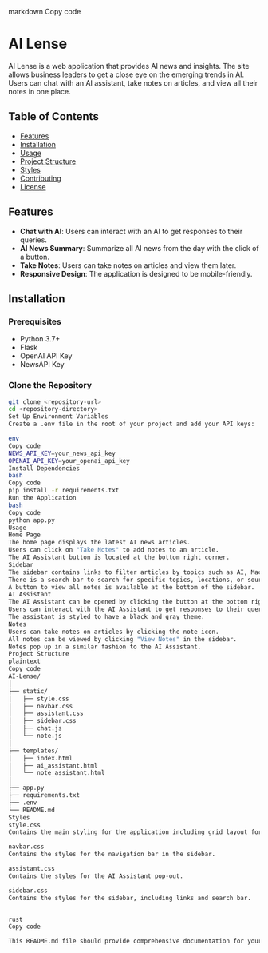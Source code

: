 markdown
Copy code
# AI Lense

AI Lense is a web application that provides AI news and insights. The site allows business leaders to get a close eye on the emerging trends in AI. Users can chat with an AI assistant, take notes on articles, and view all their notes in one place.

## Table of Contents

- [Features](#features)
- [Installation](#installation)
- [Usage](#usage)
- [Project Structure](#project-structure)
- [Styles](#styles)
- [Contributing](#contributing)
- [License](#license)

## Features

- **Chat with AI**: Users can interact with an AI to get responses to their queries.
- **AI News Summary**: Summarize all AI news from the day with the click of a button.
- **Take Notes**: Users can take notes on articles and view them later.
- **Responsive Design**: The application is designed to be mobile-friendly.

## Installation

### Prerequisites

- Python 3.7+
- Flask
- OpenAI API Key
- NewsAPI Key

### Clone the Repository

```bash
git clone <repository-url>
cd <repository-directory>
Set Up Environment Variables
Create a .env file in the root of your project and add your API keys:

env
Copy code
NEWS_API_KEY=your_news_api_key
OPENAI_API_KEY=your_openai_api_key
Install Dependencies
bash
Copy code
pip install -r requirements.txt
Run the Application
bash
Copy code
python app.py
Usage
Home Page
The home page displays the latest AI news articles.
Users can click on "Take Notes" to add notes to an article.
The AI Assistant button is located at the bottom right corner.
Sidebar
The sidebar contains links to filter articles by topics such as AI, Machine Learning, Deep Learning, etc.
There is a search bar to search for specific topics, locations, or sources.
A button to view all notes is available at the bottom of the sidebar.
AI Assistant
The AI Assistant can be opened by clicking the button at the bottom right.
Users can interact with the AI Assistant to get responses to their queries.
The assistant is styled to have a black and gray theme.
Notes
Users can take notes on articles by clicking the note icon.
All notes can be viewed by clicking "View Notes" in the sidebar.
Notes pop up in a similar fashion to the AI Assistant.
Project Structure
plaintext
Copy code
AI-Lense/
│
├── static/
│   ├── style.css
│   ├── navbar.css
│   ├── assistant.css
│   ├── sidebar.css
│   ├── chat.js
│   └── note.js
│
├── templates/
│   ├── index.html
│   ├── ai_assistant.html
│   └── note_assistant.html
│
├── app.py
├── requirements.txt
├── .env
└── README.md
Styles
style.css
Contains the main styling for the application including grid layout for articles.

navbar.css
Contains the styles for the navigation bar in the sidebar.

assistant.css
Contains the styles for the AI Assistant pop-out.

sidebar.css
Contains the styles for the sidebar, including links and search bar.


rust
Copy code

This README.md file should provide comprehensive documentation for your project, making it easier for others to understand the purpose, installation process, usage, project structure, and styling considerations.



